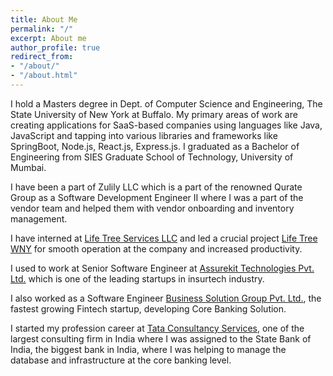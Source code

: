 ```yaml
---
title: About Me
permalink: "/"
excerpt: About me
author_profile: true
redirect_from:
- "/about/"
- "/about.html"
---
```


I hold a Masters degree in Dept. of Computer Science and Engineering, The State University of New York at Buffalo. My primary areas of work are creating applications for SaaS-based companies using languages like Java, JavaScript and tapping into various libraries and frameworks like SpringBoot, Node.js, React.js, Express.js. I graduated as a Bachelor of Engineering from SIES Graduate School of Technology, University of Mumbai.

I have been a part of Zulily LLC which is a part of the renowned Qurate Group as a Software Development Engineer II where I was a part of the vendor team and helped them with vendor onboarding and inventory management.

I have interned at [Life Tree Services LLC](https://www.lifetreewny.com/) and led a crucial project [Life Tree WNY](https://dashboard.lifetreewny.com/) for smooth operation at the company and increased productivity.

I used to work at Senior Software Engineer at [Assurekit Technologies Pvt. Ltd.](https://assurekit.com/) which is one of the leading startups in insurtech industry. 

I also worked as a Software Engineer [Business Solution Group Pvt. Ltd.](https://www.bsg.ind.in/), the fastest growing Fintech startup, developing Core Banking Solution.

I started my profession career at [Tata Consultancy Services](https://www.tcs.com/), one of the largest consulting firm in India where I was assigned to the State Bank of India, the biggest bank in India, where I was helping to manage the database and infrastructure at the core banking level. 
